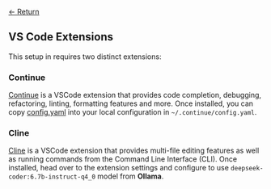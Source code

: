 [← Return](../README.md)

## VS Code Extensions

This setup in requires two distinct extensions:

### Continue

[Continue](https://marketplace.visualstudio.com/items?itemName=Continue.continue)
is a VSCode extension that provides code completion, debugging, refactoring,
linting, formatting features and more. Once installed, you can copy
[config.yaml](../config/config.yaml) into your local configuration in
`~/.continue/config.yaml`.

### Cline

[Cline](https://marketplace.visualstudio.com/items?itemName=saoudrizwan.claude-dev)
is a VSCode extension that provides multi-file editing features as well as
running commands from the Command Line Interface (CLI). Once installed, head
over to the extension settings and configure to use
`deepseek-coder:6.7b-instruct-q4_0` model from **Ollama**.
